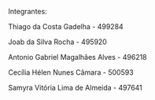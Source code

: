 Integrantes:

Thiago da Costa Gadelha - 499284

Joab da Silva Rocha - 495920

Antonio Gabriel Magalhães Alves - 496218

Cecília Hélen Nunes Câmara - 500593

Samyra Vitória Lima de Almeida - 497641